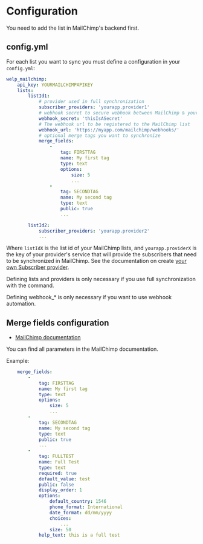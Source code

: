 # Configuration

You need to add the list in MailChimp's backend first.

## config.yml

For each list you want to sync you must define a configuration in your `config.yml`:

```yaml
welp_mailchimp:
    api_key: YOURMAILCHIMPAPIKEY
    lists:
        listId1:
            # provider used in full synchronization
            subscriber_providers: 'yourapp.provider1'
            # webhook secret to secure webhook between MailChimp & your app
            webhook_secret: 'thisIsASecret'
            # The webhook url to be registered to the MailChimp list
            webhook_url: 'https://myapp.com/mailchimp/webhooks/'
            # optional merge tags you want to synchronize
            merge_fields:
                -
                    tag: FIRSTTAG
                    name: My first tag
                    type: text
                    options:
                        size: 5
                        ...
                -
                    tag: SECONDTAG
                    name: My second tag
                    type: text
                    public: true
                    ...

        listId2:
            subscriber_providers: 'yourapp.provider2'
            ...
```

Where `listIdX` is the list id of your MailChimp lists, and `yourapp.providerX` is the key of your provider's service that will provide the subscribers that need to be synchronized in MailChimp. See the documentation on create [your own Subscriber provider](subscriber-provider.md).

Defining lists and providers is only necessary if you use full synchronization with the command.

Defining webhook_* is only necessary if you want to use webhook automation.

## Merge fields configuration

* [MailChimp documentation](http://developer.mailchimp.com/documentation/mailchimp/reference/lists/merge-fields/)

You can find all parameters in the MailChimp documentation.

Example:

```yaml
    merge_fields:
        -
            tag: FIRSTTAG
            name: My first tag
            type: text
            options:
                size: 5
                ...
        -
            tag: SECONDTAG
            name: My second tag
            type: text
            public: true
            ...
        -
            tag: FULLTEST
            name: Full Test
            type: text
            required: true
            default_value: test
            public: false
            display_order: 1
            options:
                default_country: 1546
                phone_format: International
                date_format: dd/mm/yyyy
                choices:
                    ...
                size: 50
            help_text: this is a full test

```
